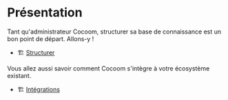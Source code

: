 # Présentation

Tant qu'administrateur Cocoom, structurer sa base de connaissance est un bon point de départ. Allons-y !

- 🏗 [Structurer](./structure.md)


Vous allez aussi savoir comment Cocoom s'intègre à votre écosystème existant.

- 🏗 [Intégrations](./integration-introduction.md)
